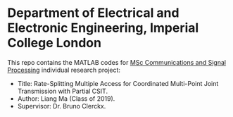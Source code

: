 # Department of Electrical and Electronic Engineering, Imperial College London
This repo contains the MATLAB codes for [MSc Communications and Signal Processing](http://www.imperial.ac.uk/study/pg/electrical-engineering/communications-signal-processing/) individual research project: <br/>
* Title:  Rate-Splitting Multiple Access for Coordinated Multi-Point Joint Transmission with Partial CSIT.
* Author: Liang Ma (Class of 2019).
* Supervisor: Dr. Bruno Clerckx.



